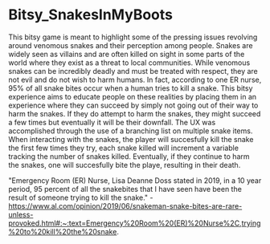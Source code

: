 # Bitsy_SnakesInMyBoots

This bitsy game is meant to highlight some of the pressing issues revolving around venomous snakes and their perception among people. Snakes are widely seen as villains and are often killed on sight in some parts of the world where they exist as a threat to local communities. While venomous snakes can be incredibly deadly and must be treated with respect, they are not evil and do not wish to harm humans. In fact, according to one ER nurse, 95% of all snake bites occur when a human tries to kill a snake. This bitsy experience aims to educate people on these realities by placing them in an experience where they can succeed by simply not going out of their way to harm the snakes. If they do attempt to harm the snakes, they might succeed a few times but eventually it will be their downfall. The UX was accomplished through the use of a branching list on multiple snake items. When interacting with the snakes, the player will succesfully kill the snake the first few times they try, each snake killed will increment a variable tracking the number of snakes killed. Eventually, if they continue to harm the snakes, one will succesfully bite the playe, resulting in their death. 

 

"Emergency Room (ER) Nurse, Lisa Deanne Doss stated in 2019, in a 10 year period, 95 percent of all the snakebites that I have seen have been the result of someone trying to kill the snake." - https://www.al.com/opinion/2019/06/snakeman-snake-bites-are-rare-unless-provoked.html#:~:text=Emergency%20Room%20(ER)%20Nurse%2C,trying%20to%20kill%20the%20snake.
